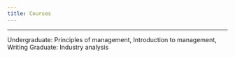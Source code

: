 ```yaml
---
title: Courses
---
```

---
 Undergraduate: Principles of management, Introduction to management, Writing
 Graduate: Industry analysis 


